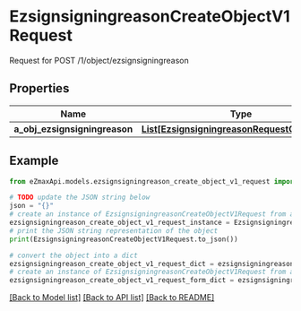 # EzsignsigningreasonCreateObjectV1Request

Request for POST /1/object/ezsignsigningreason

## Properties

Name | Type | Description | Notes
------------ | ------------- | ------------- | -------------
**a_obj_ezsignsigningreason** | [**List[EzsignsigningreasonRequestCompound]**](EzsignsigningreasonRequestCompound.md) |  | 

## Example

```python
from eZmaxApi.models.ezsignsigningreason_create_object_v1_request import EzsignsigningreasonCreateObjectV1Request

# TODO update the JSON string below
json = "{}"
# create an instance of EzsignsigningreasonCreateObjectV1Request from a JSON string
ezsignsigningreason_create_object_v1_request_instance = EzsignsigningreasonCreateObjectV1Request.from_json(json)
# print the JSON string representation of the object
print(EzsignsigningreasonCreateObjectV1Request.to_json())

# convert the object into a dict
ezsignsigningreason_create_object_v1_request_dict = ezsignsigningreason_create_object_v1_request_instance.to_dict()
# create an instance of EzsignsigningreasonCreateObjectV1Request from a dict
ezsignsigningreason_create_object_v1_request_form_dict = ezsignsigningreason_create_object_v1_request.from_dict(ezsignsigningreason_create_object_v1_request_dict)
```
[[Back to Model list]](../README.md#documentation-for-models) [[Back to API list]](../README.md#documentation-for-api-endpoints) [[Back to README]](../README.md)


